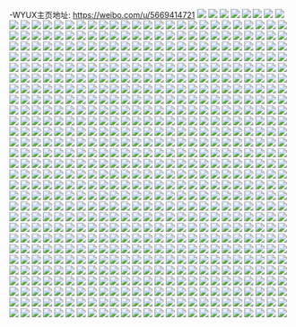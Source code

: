 -WYUX主页地址: https://weibo.com/u/5669414721 
![](https://wx4.sinaimg.cn/mw2000/006bGhKVly1h8md519mngj335s21d4qq.jpg) 
![](https://wx4.sinaimg.cn/mw2000/006bGhKVly1h8md58xdouj32ds1sc1ky.jpg) 
![](https://wx4.sinaimg.cn/mw2000/006bGhKVly1h7cu45bc20j31sc2dstnm.jpg) 
![](https://wx4.sinaimg.cn/mw2000/006bGhKVly1h7cu46kuq0j30yi22oav6.jpg) 
![](https://wx4.sinaimg.cn/mw2000/006bGhKVly1h7cu494fdpj31sc2dsdln.jpg) 
![](https://wx4.sinaimg.cn/mw2000/006bGhKVly1h6s1p5i0usj31sc2dstmj.jpg) 
![](https://wx4.sinaimg.cn/mw2000/006bGhKVly1h6s1pmelyij32ds1scx6q.jpg) 
![](https://wx4.sinaimg.cn/mw2000/006bGhKVly1h6s1pz1g29j32ds1sc4qq.jpg) 
![](https://wx4.sinaimg.cn/mw2000/006bGhKVly1h6s1qa85ebj32ds1scqv5.jpg) 
![](https://wx4.sinaimg.cn/mw2000/006bGhKVly1h6byy3tew5j32ds1sctka.jpg) 
![](https://wx4.sinaimg.cn/mw2000/006bGhKVly1h6byy8k6kvj31sc2dskjm.jpg) 
![](https://wx4.sinaimg.cn/mw2000/006bGhKVly1h6byy9sm9gj31k022ojw2.jpg) 
![](https://wx4.sinaimg.cn/mw2000/006bGhKVly1h6byyac3hoj31k022owup.jpg) 
![](https://wx4.sinaimg.cn/mw2000/006bGhKVly1h6byygu466j31sc2dski3.jpg) 
![](https://wx4.sinaimg.cn/mw2000/006bGhKVly1h6byyg897zj32c034019i.jpg) 
![](https://wx4.sinaimg.cn/mw2000/006bGhKVly1h6byy023hij32ds1scu0x.jpg) 
![](https://wx4.sinaimg.cn/mw2000/006bGhKVgy1h4k4cbpcmbj30u03bwkal.jpg) 
![](https://wx4.sinaimg.cn/mw2000/006bGhKVgy1h4k4ccnytdj30u02807kq.jpg) 
![](https://wx4.sinaimg.cn/mw2000/006bGhKVgy1h4k4cdefl0j30u03bwncw.jpg) 
![](https://wx4.sinaimg.cn/mw2000/006bGhKVgy1h4k4cft7m3j30u014010h.jpg) 
![](https://wx4.sinaimg.cn/mw2000/006bGhKVgy1h4k4ceh73kj30u01qg148.jpg) 
![](https://wx4.sinaimg.cn/mw2000/006bGhKVgy1h4k4dufw3sj30u01n8475.jpg) 
![](https://wx4.sinaimg.cn/mw2000/006bGhKVgy1h4k4chcyd9j30u014dgz9.jpg) 
![](https://wx4.sinaimg.cn/mw2000/006bGhKVgy1h4k4cdxiwdj30u02807f1.jpg) 
![](https://wx4.sinaimg.cn/mw2000/006bGhKVly1h2mrgofeemj30u014e44s.jpg) 
![](https://wx4.sinaimg.cn/mw2000/006bGhKVly1h2mrgotzupj30u01407a1.jpg) 
![](https://wx4.sinaimg.cn/mw2000/006bGhKVly1h2mrgp3n80j30u014c473.jpg) 
![](https://wx4.sinaimg.cn/mw2000/006bGhKVly1h2mrgpcl21j30u014ojx5.jpg) 
![](https://wx4.sinaimg.cn/mw2000/006bGhKVly1h2mrgpo612j30u0140dmi.jpg) 
![](https://wx4.sinaimg.cn/mw2000/006bGhKVly1h2mrgpwuljj30u014agrv.jpg) 
![](https://wx4.sinaimg.cn/mw2000/006bGhKVly1h2h5jx008hj32c03401d6.jpg) 
![](https://wx4.sinaimg.cn/mw2000/006bGhKVly1h2h5jyumccj32c0340h2a.jpg) 
![](https://wx4.sinaimg.cn/mw2000/006bGhKVly1h2h5jxk844j32c0340khs.jpg) 
![](https://wx4.sinaimg.cn/mw2000/006bGhKVly1h2h5jy62xcj32c0340kem.jpg) 
![](https://wx4.sinaimg.cn/mw2000/006bGhKVly1h2h5jzzd6xj32c0340nmd.jpg) 
![](https://wx4.sinaimg.cn/mw2000/006bGhKVly1h2h5jwg77sj32c03401dy.jpg) 
![](https://wx4.sinaimg.cn/mw2000/006bGhKVly1h1yena0dspj31sc2dsu0x.jpg) 
![](https://wx4.sinaimg.cn/mw2000/006bGhKVly1h1yenhk8vcj32c0340e82.jpg) 
![](https://wx4.sinaimg.cn/mw2000/006bGhKVly1h1yenb2tdij31sc2d81ky.jpg) 
![](https://wx4.sinaimg.cn/mw2000/006bGhKVly1h1yeqsolooj32c03404qq.jpg) 
![](https://wx4.sinaimg.cn/mw2000/006bGhKVly1h1sp0g0dvij30xc3e8kjl.jpg) 
![](https://wx4.sinaimg.cn/mw2000/006bGhKVly1h1sp2bwjivj30xc3pckjm.jpg) 
![](https://wx4.sinaimg.cn/mw2000/006bGhKVly1h1sozfrrzoj30uk4vpnpe.jpg) 
![](https://wx4.sinaimg.cn/mw2000/006bGhKVly1h1sp3bk7k2j315o334npe.jpg) 
![](https://wx4.sinaimg.cn/mw2000/006bGhKVly1h1spi7rezij30xc3pcqv6.jpg) 
![](https://wx4.sinaimg.cn/mw2000/006bGhKVly1h1spiuwa2ej315o334npe.jpg) 
![](https://wx4.sinaimg.cn/mw2000/006bGhKVly1h1sp8xqk9lj30xc55fhdu.jpg) 
![](https://wx4.sinaimg.cn/mw2000/006bGhKVly1h1sp1le042j315o334kjl.jpg) 
![](https://wx4.sinaimg.cn/mw2000/006bGhKVly1h1spl3j0z7j314i35snpd.jpg) 
![](https://wx4.sinaimg.cn/mw2000/006bGhKVly1h0z4j2sqezj31sc1scnpd.jpg) 
![](https://wx4.sinaimg.cn/mw2000/006bGhKVly1h0z4j4pqj0j31sc2dsqv6.jpg) 
![](https://wx4.sinaimg.cn/mw2000/006bGhKVly1h0z4j7iwqxj31sc2dsqv6.jpg) 
![](https://wx4.sinaimg.cn/mw2000/006bGhKVly1h0z4j96yj8j31sc2dsu0y.jpg) 
![](https://wx4.sinaimg.cn/mw2000/006bGhKVly1h0z4j1l6l9j32ds1scu0y.jpg) 
![](https://wx4.sinaimg.cn/mw2000/006bGhKVgy1gzjmcqh6zzj30qo0zkdif.jpg) 
![](https://wx4.sinaimg.cn/mw2000/006bGhKVgy1gzjmcr9gknj30zk0qoad1.jpg) 
![](https://wx4.sinaimg.cn/mw2000/006bGhKVgy1gzjmcq3rmjj30qo0zk76o.jpg) 
![](https://wx4.sinaimg.cn/mw2000/006bGhKVgy1gzjmct8fk7j30yq0ptn1t.jpg) 
![](https://wx4.sinaimg.cn/mw2000/006bGhKVgy1gzjmcsdznwj30qo0zkn1b.jpg) 
![](https://wx4.sinaimg.cn/mw2000/006bGhKVgy1gzjmcsse58j30yu0q4aee.jpg) 
![](https://wx4.sinaimg.cn/mw2000/006bGhKVgy1gzjmcqu1n3j30qo0zkn0x.jpg) 
![](https://wx4.sinaimg.cn/mw2000/006bGhKVgy1gzjmcs0elij30zk0qogot.jpg) 
![](https://wx4.sinaimg.cn/mw2000/006bGhKVgy1gzjmctltlsj30qo0zkwi7.jpg) 
![](https://wx4.sinaimg.cn/mw2000/006bGhKVgy1gz9siq2tcij30u0140gqo.jpg) 
![](https://wx4.sinaimg.cn/mw2000/006bGhKVgy1gz9sioxlqkj315e0u0grl.jpg) 
![](https://wx4.sinaimg.cn/mw2000/006bGhKVgy1gz9siqnkdhj30u014043j.jpg) 
![](https://wx4.sinaimg.cn/mw2000/006bGhKVgy1gz9sipfoixj31400u0jvt.jpg) 
![](https://wx4.sinaimg.cn/mw2000/006bGhKVgy1gz9sir26nmj30u00u00x2.jpg) 
![](https://wx4.sinaimg.cn/mw2000/006bGhKVgy1gz9sirx7krj30ym0pywi9.jpg) 
![](https://wx4.sinaimg.cn/mw2000/006bGhKVgy1gz9sirj891j30u012tjvn.jpg) 
![](https://wx4.sinaimg.cn/mw2000/006bGhKVgy1gz9sisan3pj30yo0q0n1o.jpg) 
![](https://wx4.sinaimg.cn/mw2000/006bGhKVgy1gz9sisr2dqj30u0104n2h.jpg) 
![](https://wx4.sinaimg.cn/mw2000/006bGhKVgy1gz9sitj50sj313x0u042q.jpg) 
![](https://wx4.sinaimg.cn/mw2000/006bGhKVly1gy7nqgh181j30yo0q0dk1.jpg) 
![](https://wx4.sinaimg.cn/mw2000/006bGhKVly1gy7nrrpsazj31400u0ahi.jpg) 
![](https://wx4.sinaimg.cn/mw2000/006bGhKVly1gy7nxtp92fj30u01u0jwb.jpg) 
![](https://wx4.sinaimg.cn/mw2000/006bGhKVly1gxpunv25bjj30n00yotjw.jpg) 
![](https://wx4.sinaimg.cn/mw2000/006bGhKVly1gxpunvhafaj30n00yon8n.jpg) 
![](https://wx4.sinaimg.cn/mw2000/006bGhKVly1gxpunup2zmj30n00yoaj3.jpg) 
![](https://wx4.sinaimg.cn/mw2000/006bGhKVly1gxpunvspg7j30n00yotjn.jpg) 
![](https://wx4.sinaimg.cn/mw2000/006bGhKVly1gxpunw608ij30n00yoqdl.jpg) 
![](https://wx4.sinaimg.cn/mw2000/006bGhKVly1gxpunwk1ohj30n00yowop.jpg) 
![](https://wx4.sinaimg.cn/mw2000/006bGhKVly1gxpunwxp1xj30n00yo47a.jpg) 
![](https://wx4.sinaimg.cn/mw2000/006bGhKVly1gxpunxcf3wj30n00yoqew.jpg) 
![](https://wx4.sinaimg.cn/mw2000/006bGhKVly1gxpunxleg8j30n00yo10i.jpg) 
![](https://wx4.sinaimg.cn/mw2000/006bGhKVly1gx263t7qaoj30u0190dld.jpg) 
![](https://wx4.sinaimg.cn/mw2000/006bGhKVly1gx1keg2unkj30q00yon8z.jpg) 
![](https://wx4.sinaimg.cn/mw2000/006bGhKVly1gx1kegcqgej30yo0q012o.jpg) 
![](https://wx4.sinaimg.cn/mw2000/006bGhKVly1gx1kegmb78j30q00yon7p.jpg) 
![](https://wx4.sinaimg.cn/mw2000/006bGhKVly1gx1kefucj2j30yo0q0won.jpg) 
![](https://wx4.sinaimg.cn/mw2000/006bGhKVly1gx1kegx0gdj30q00yoamu.jpg) 
![](https://wx4.sinaimg.cn/mw2000/006bGhKVly1gx1keh6633j30yo0q0gwb.jpg) 
![](https://wx4.sinaimg.cn/mw2000/006bGhKVly1gwxiby0daqj30n40ybqav.jpg) 
![](https://wx4.sinaimg.cn/mw2000/006bGhKVly1gwxic0boywj322o340e83.jpg) 
![](https://wx4.sinaimg.cn/mw2000/006bGhKVly1gwxic1b41mj322o340kjm.jpg) 
![](https://wx4.sinaimg.cn/mw2000/006bGhKVly1gwxic253esj322o340e82.jpg) 
![](https://wx4.sinaimg.cn/mw2000/006bGhKVly1gwxic3bkzrj322o32ne82.jpg) 
![](https://wx4.sinaimg.cn/mw2000/006bGhKVly1gwxic4j51hj322o2x34qr.jpg) 
![](https://wx4.sinaimg.cn/mw2000/006bGhKVly1gwxic5reraj322o340e82.jpg) 
![](https://wx4.sinaimg.cn/mw2000/006bGhKVly1gwxic6ssrej321i340u0y.jpg) 
![](https://wx4.sinaimg.cn/mw2000/006bGhKVly1gwxic83kftj334022onpe.jpg) 
![](https://wx4.sinaimg.cn/mw2000/006bGhKVly1gwtyrgj6l4j30yo0q0gvw.jpg) 
![](https://wx4.sinaimg.cn/mw2000/006bGhKVly1gwtyrijibyj30yo0q0n7t.jpg) 
![](https://wx4.sinaimg.cn/mw2000/006bGhKVly1gwtyrgvmsyj30yo0q0qes.jpg) 
![](https://wx4.sinaimg.cn/mw2000/006bGhKVly1gwtyri03y8j30q00yok2f.jpg) 
![](https://wx4.sinaimg.cn/mw2000/006bGhKVly1gwtyrjdzqaj31o01901kx.jpg) 
![](https://wx4.sinaimg.cn/mw2000/006bGhKVly1gwtyrhh2kfj30q00yotjg.jpg) 
![](https://wx4.sinaimg.cn/mw2000/006bGhKVly1gwrqai1k4ij32c0340x6q.jpg) 
![](https://wx4.sinaimg.cn/mw2000/006bGhKVly1gwrqakcjc3j32c0340u0y.jpg) 
![](https://wx4.sinaimg.cn/mw2000/006bGhKVly1gwrqamnvmbj32c0340hdu.jpg) 
![](https://wx4.sinaimg.cn/mw2000/006bGhKVly1gwrqao93tqj32c0340hdu.jpg) 
![](https://wx4.sinaimg.cn/mw2000/006bGhKVly1gvzjn53jdaj30u01qi158.jpg) 
![](https://wx4.sinaimg.cn/mw2000/006bGhKVly1gvzjn3rmrdj30rz33yh7h.jpg) 
![](https://wx4.sinaimg.cn/mw2000/006bGhKVly1gvzmyqsu7cj30u0281h26.jpg) 
![](https://wx4.sinaimg.cn/mw2000/006bGhKVly1gvzmyre5crj30u013xahj.jpg) 
![](https://wx4.sinaimg.cn/mw2000/006bGhKVly1gvzmyrvggdj31900u0wkj.jpg) 
![](https://wx4.sinaimg.cn/mw2000/006bGhKVly1gvzmysc82gj30u0140465.jpg) 
![](https://wx4.sinaimg.cn/mw2000/006bGhKVly1gvzmyssfhbj30u0106jwp.jpg) 
![](https://wx4.sinaimg.cn/mw2000/006bGhKVly1gvzmytaisgj318z0u044l.jpg) 
![](https://wx4.sinaimg.cn/mw2000/006bGhKVly1gvzmyukdpxj30u014044l.jpg) 
![](https://wx4.sinaimg.cn/mw2000/006bGhKVly1gvw9eeo29tj32dc2dchdt.jpg) 
![](https://wx4.sinaimg.cn/mw2000/006bGhKVly1gvw9ef835wj30xc1dt43l.jpg) 
![](https://wx4.sinaimg.cn/mw2000/006bGhKVly1gvq734fswzj61sc2ds1ky02.jpg) 
![](https://wx4.sinaimg.cn/mw2000/006bGhKVly1gvq735uyc1j62ds1scu0x02.jpg) 
![](https://wx4.sinaimg.cn/mw2000/006bGhKVly1gvq737acv5j61sc2ds7wi02.jpg) 
![](https://wx4.sinaimg.cn/mw2000/006bGhKVly1gvq73eokjaj62c0340e8202.jpg) 
![](https://wx4.sinaimg.cn/mw2000/006bGhKVly1gvq73cs7dyj62c0340x6p02.jpg) 
![](https://wx4.sinaimg.cn/mw2000/006bGhKVly1gvq73az8vaj62c0340b2a02.jpg) 
![](https://wx4.sinaimg.cn/mw2000/006bGhKVly1gvq73fhmroj618g0xcwp102.jpg) 
![](https://wx4.sinaimg.cn/mw2000/006bGhKVly1gvq739g7jtj62c0340qv502.jpg) 
![](https://wx4.sinaimg.cn/mw2000/006bGhKVly1gvq73g1ngnj618g0xcqir02.jpg) 
![](https://wx4.sinaimg.cn/mw2000/006bGhKVly1gvq73gpencj618g0xctoh02.jpg) 
![](https://wx4.sinaimg.cn/mw2000/006bGhKVly1gvllpkpnguj618g0xcn6402.jpg) 
![](https://wx4.sinaimg.cn/mw2000/006bGhKVly1gvllplp9waj618g0xcgyn02.jpg) 
![](https://wx4.sinaimg.cn/mw2000/006bGhKVly1gvllpl5feyj616o1kw16z02.jpg) 
![](https://wx4.sinaimg.cn/mw2000/006bGhKVly1gvllpm4w2ej618g0xcgx302.jpg) 
![](https://wx4.sinaimg.cn/mw2000/006bGhKVly1gvllpqppt3j62ds1scx6p02.jpg) 
![](https://wx4.sinaimg.cn/mw2000/006bGhKVly1gvllpmn2bsj618g0xcwsj02.jpg) 
![](https://wx4.sinaimg.cn/mw2000/006bGhKVly1gvllpo08otj62ds1scu0x02.jpg) 
![](https://wx4.sinaimg.cn/mw2000/006bGhKVly1gvllpp8fuvj62ds1scu0x02.jpg) 
![](https://wx4.sinaimg.cn/mw2000/006bGhKVly1gvllprxuu9j62ds1scu0x02.jpg) 
![](https://wx4.sinaimg.cn/mw2000/006bGhKVly1gv4hphxbq6j60uk3tib2902.jpg) 
![](https://wx4.sinaimg.cn/mw2000/006bGhKVly1gv4hpiy814j611c340nku02.jpg) 
![](https://wx4.sinaimg.cn/mw2000/006bGhKVly1gv4hr9r5juj60uk3tix2t02.jpg) 
![](https://wx4.sinaimg.cn/mw2000/006bGhKVly1gv4htkoj04j60uk3tie8102.jpg) 
![](https://wx4.sinaimg.cn/mw2000/006bGhKVly1gv4hwewxvhj60uk3ti4qp02.jpg) 
![](https://wx4.sinaimg.cn/mw2000/006bGhKVly1gv4hubpf42j611c3401kx02.jpg) 
![](https://wx4.sinaimg.cn/mw2000/006bGhKVly1gv4hvjluabj613j341hdt02.jpg) 
![](https://wx4.sinaimg.cn/mw2000/006bGhKVly1gv4igiixpqj611c340hdt02.jpg) 
![](https://wx4.sinaimg.cn/mw2000/006bGhKVly1gv4imk1kq9j611c3404qp02.jpg) 
![](https://wx4.sinaimg.cn/mw2000/006bGhKVly1gubs5etntxj622o3407wi02.jpg) 
![](https://wx4.sinaimg.cn/mw2000/006bGhKVly1gubs5d04pdj62c0340qv602.jpg) 
![](https://wx4.sinaimg.cn/mw2000/006bGhKVly1gubrx24uvij62c0340b2a02.jpg) 
![](https://wx4.sinaimg.cn/mw2000/006bGhKVly1gubrqwbac1j622o3404qq02.jpg) 
![](https://wx4.sinaimg.cn/mw2000/006bGhKVly1gubrxk2whdj623e2vox6p02.jpg) 
![](https://wx4.sinaimg.cn/mw2000/006bGhKVly1gubrqxv5wzj622o3407wi02.jpg) 
![](https://wx4.sinaimg.cn/mw2000/006bGhKVly1gubrqywqg2j61yb3407wi02.jpg) 
![](https://wx4.sinaimg.cn/mw2000/006bGhKVly1gubryok1uxj62c0340x6p02.jpg) 
![](https://wx4.sinaimg.cn/mw2000/006bGhKVly1gubrzy52yvj62c0340hdt02.jpg) 
![](https://wx4.sinaimg.cn/mw2000/006bGhKVgy1gtyfrzjg08j60jp0jymy502.jpg) 
![](https://wx4.sinaimg.cn/mw2000/006bGhKVgy1gtixvc7z0pj60u01a7gq402.jpg) 
![](https://wx4.sinaimg.cn/mw2000/006bGhKVgy1gtixvdz8jqj60u0140te802.jpg) 
![](https://wx4.sinaimg.cn/mw2000/006bGhKVgy1gtixvdbytej60u0140grb02.jpg) 
![](https://wx4.sinaimg.cn/mw2000/006bGhKVgy1gtixwf92vcj61400u07aj02.jpg) 
![](https://wx4.sinaimg.cn/mw2000/006bGhKVgy1gtixwghzfuj61400u0dl502.jpg) 
![](https://wx4.sinaimg.cn/mw2000/006bGhKVgy1gtixwfvo8mj61400u0jxj02.jpg) 
![](https://wx4.sinaimg.cn/mw2000/006bGhKVgy1gt6vxldvgdj30cf0dr3zj.jpg) 
![](https://wx4.sinaimg.cn/mw2000/006bGhKVgy1gstjvolnxij30u068cb29.jpg) 
![](https://wx4.sinaimg.cn/mw2000/006bGhKVgy1gstjvr2ljtj30u0281wp7.jpg) 
![](https://wx4.sinaimg.cn/mw2000/006bGhKVgy1gstjvqbs1yj30u01y2dr7.jpg) 
![](https://wx4.sinaimg.cn/mw2000/006bGhKVgy1gstjvtptzkj30rz340h04.jpg) 
![](https://wx4.sinaimg.cn/mw2000/006bGhKVgy1gstjvrpksoj30rz340h06.jpg) 
![](https://wx4.sinaimg.cn/mw2000/006bGhKVgy1gstjvsgobfj30ry33zaq8.jpg) 
![](https://wx4.sinaimg.cn/mw2000/006bGhKVgy1gstjvvw4mcj30rz33z4ah.jpg) 
![](https://wx4.sinaimg.cn/mw2000/006bGhKVgy1gstjvuot1kj30u02837ft.jpg) 
![](https://wx4.sinaimg.cn/mw2000/006bGhKVgy1gstjvwyzxhj30u04g5azt.jpg) 
![](https://wx4.sinaimg.cn/mw2000/006bGhKVly1gsoe9m8setj313z0u0jvz.jpg) 
![](https://wx4.sinaimg.cn/mw2000/006bGhKVly1gsoe9oev7pj31400u0n3s.jpg) 
![](https://wx4.sinaimg.cn/mw2000/006bGhKVly1gsoe9sc8fbj30u0140dl9.jpg) 
![](https://wx4.sinaimg.cn/mw2000/006bGhKVly1gsoe9pbbuaj31400u0q6u.jpg) 
![](https://wx4.sinaimg.cn/mw2000/006bGhKVly1gsoe9l2uptj31hc0u0arj.jpg) 
![](https://wx4.sinaimg.cn/mw2000/006bGhKVly1gsoe9x00evj61400u00we02.jpg) 
![](https://wx4.sinaimg.cn/mw2000/006bGhKVly1gsoe9uzpaqj30u0190dno.jpg) 
![](https://wx4.sinaimg.cn/mw2000/006bGhKVly1gsoe9u8snxj31400u0wod.jpg) 
![](https://wx4.sinaimg.cn/mw2000/006bGhKVly1gsoe9qgocuj30u018vq9i.jpg) 
![](https://wx4.sinaimg.cn/mw2000/006bGhKVly1gshht82opoj30cz0cbdfv.jpg) 
![](https://wx4.sinaimg.cn/mw2000/006bGhKVly1gsf2md5s75j32dc35sx6p.jpg) 
![](https://wx4.sinaimg.cn/mw2000/006bGhKVly1gsf2ngw2xwj335s2dchdt.jpg) 
![](https://wx4.sinaimg.cn/mw2000/006bGhKVly1gsf2mi8u7pj30dp0d1weg.jpg) 
![](https://wx4.sinaimg.cn/mw2000/006bGhKVly1gsf2mfgi99j62dc35shdy02.jpg) 
![](https://wx4.sinaimg.cn/mw2000/006bGhKVly1gsej7yb23rj30xc21ctnw.jpg) 
![](https://wx4.sinaimg.cn/mw2000/006bGhKVly1gsej7ym6uej30ds0dct9r.jpg) 
![](https://wx4.sinaimg.cn/mw2000/006bGhKVly1gs7lp0yzbpj32c03407wk.jpg) 
![](https://wx4.sinaimg.cn/mw2000/006bGhKVly1gs7loxfr4lj32c0340kjp.jpg) 
![](https://wx4.sinaimg.cn/mw2000/006bGhKVly1gs7loz6l6lj32by340e85.jpg) 
![](https://wx4.sinaimg.cn/mw2000/006bGhKVly1gs7lpwh1x5j32by340hdx.jpg) 
![](https://wx4.sinaimg.cn/mw2000/006bGhKVly1gs7lotpfktj32by340qva.jpg) 
![](https://wx4.sinaimg.cn/mw2000/006bGhKVly1gs7lorimgvj32by340hdx.jpg) 
![](https://wx4.sinaimg.cn/mw2000/006bGhKVly1gs7lp7plyaj32c0340npi.jpg) 
![](https://wx4.sinaimg.cn/mw2000/006bGhKVly1gs7lomgjb9j328e2q8kjn.jpg) 
![](https://wx4.sinaimg.cn/mw2000/006bGhKVly1gs7lp4e6koj32c0340e89.jpg) 
![](https://wx4.sinaimg.cn/mw2000/006bGhKVly1gs7lpaqxgoj315z33znpf.jpg) 
![](https://wx4.sinaimg.cn/mw2000/006bGhKVly1gs7lpd0vwuj322o3407wm.jpg) 
![](https://wx4.sinaimg.cn/mw2000/006bGhKVly1gs7lovu5wlj32by3401l0.jpg) 
![](https://wx4.sinaimg.cn/mw2000/006bGhKVly1grt9m0lnwxj322o340kjn.jpg) 
![](https://wx4.sinaimg.cn/mw2000/006bGhKVly1grt9lzk94lj31jz340u0z.jpg) 
![](https://wx4.sinaimg.cn/mw2000/006bGhKVly1grt9m2gjuoj322o340b2b.jpg) 
![](https://wx4.sinaimg.cn/mw2000/006bGhKVly1grt9m8nz1cj334022ob2b.jpg) 
![](https://wx4.sinaimg.cn/mw2000/006bGhKVly1grt9m3xewlj322o340u0z.jpg) 
![](https://wx4.sinaimg.cn/mw2000/006bGhKVly1grt9m61b66j334022okjn.jpg) 
![](https://wx4.sinaimg.cn/mw2000/006bGhKVly1grt9m50mbgj322o340npf.jpg) 
![](https://wx4.sinaimg.cn/mw2000/006bGhKVly1grt9m9xj1zj322o3404qr.jpg) 
![](https://wx4.sinaimg.cn/mw2000/006bGhKVly1grt9m72cwqj322o340e83.jpg) 
![](https://wx4.sinaimg.cn/mw2000/006bGhKVly1grshf50nyjj30xc1pj7il.jpg) 
![](https://wx4.sinaimg.cn/mw2000/006bGhKVly1grsha2whf2j30xc45ku0a.jpg) 
![](https://wx4.sinaimg.cn/mw2000/006bGhKVly1grqaghlehsj32c0340hdt.jpg) 
![](https://wx4.sinaimg.cn/mw2000/006bGhKVly1grqac70mqpj32c03401k9.jpg) 
![](https://wx4.sinaimg.cn/mw2000/006bGhKVly1grqad70ab5j33402c0npd.jpg) 
![](https://wx4.sinaimg.cn/mw2000/006bGhKVly1grqagig362j30dw0dtjrt.jpg) 
![](https://wx4.sinaimg.cn/mw2000/006bGhKVly1grq3tpqf9fj30uu0m30vz.jpg) 
![](https://wx4.sinaimg.cn/mw2000/006bGhKVly1grq3tq7imsj30sa0zywn0.jpg) 
![](https://wx4.sinaimg.cn/mw2000/006bGhKVly1grq4guzzddj30sm1t3tlq.jpg) 
![](https://wx4.sinaimg.cn/mw2000/006bGhKVly1grq4gveqx4j30xc1rntma.jpg) 
![](https://wx4.sinaimg.cn/mw2000/006bGhKVly1grlp2wvoqpj311c340hdu.jpg) 
![](https://wx4.sinaimg.cn/mw2000/006bGhKVly1grlp2ubb3gj32c0340kjp.jpg) 
![](https://wx4.sinaimg.cn/mw2000/006bGhKVly1grlp2zsmwaj322o340e83.jpg) 
![](https://wx4.sinaimg.cn/mw2000/006bGhKVly1grlp2xc07lj318g0xce25.jpg) 
![](https://wx4.sinaimg.cn/mw2000/006bGhKVly1grlp2vy8xkj32c02c0hdw.jpg) 
![](https://wx4.sinaimg.cn/mw2000/006bGhKVly1grlp2xptwfj318g0xce49.jpg) 
![](https://wx4.sinaimg.cn/mw2000/006bGhKVly1gr8sgsx6b3j32o01s0b29.jpg) 
![](https://wx4.sinaimg.cn/mw2000/006bGhKVly1gr8sgvlh5fj32o01s01kx.jpg) 
![](https://wx4.sinaimg.cn/mw2000/006bGhKVly1gr8si12ofuj31s02o04qp.jpg) 
![](https://wx4.sinaimg.cn/mw2000/006bGhKVly1gr8sgu9lx9j31s02o0e81.jpg) 
![](https://wx4.sinaimg.cn/mw2000/006bGhKVly1gr8sgwdq8dj30u01q8kjl.jpg) 
![](https://wx4.sinaimg.cn/mw2000/006bGhKVly1gr8sgwzk73j60u00hqwku02.jpg) 
![](https://wx4.sinaimg.cn/mw2000/006bGhKVly1gr8jf6vhfnj32552n5hdt.jpg) 
![](https://wx4.sinaimg.cn/mw2000/006bGhKVly1gr8jf7lb1rj32372pe4qp.jpg) 
![](https://wx4.sinaimg.cn/mw2000/006bGhKVly1gr8jf8zfeej315z33z1kz.jpg) 
![](https://wx4.sinaimg.cn/mw2000/006bGhKVly1gr8cj8dsx3j32122u2e83.jpg) 
![](https://wx4.sinaimg.cn/mw2000/006bGhKVly1gr8cjbm3klj32c03401l2.jpg) 
![](https://wx4.sinaimg.cn/mw2000/006bGhKVly1gr8cj9rq6tj32c0340e84.jpg) 
![](https://wx4.sinaimg.cn/mw2000/006bGhKVly1gr8cjde5jtj32c03404qv.jpg) 
![](https://wx4.sinaimg.cn/mw2000/006bGhKVly1gr8cj2f0ifj30tt340u0y.jpg) 
![](https://wx4.sinaimg.cn/mw2000/006bGhKVly1gr8cj0ytzrj60wp33ze8202.jpg) 
![](https://wx4.sinaimg.cn/mw2000/006bGhKVly1gr6cgtlu49j30k00ji75c.jpg) 
![](https://wx4.sinaimg.cn/mw2000/006bGhKVly1gr47itr4jlj30u0190jww.jpg) 
![](https://wx4.sinaimg.cn/mw2000/006bGhKVly1gr47iv19xoj30u014xtds.jpg) 
![](https://wx4.sinaimg.cn/mw2000/006bGhKVly1gr47iuh3unj30u0281tnr.jpg) 
![](https://wx4.sinaimg.cn/mw2000/006bGhKVly1gr47ivmdetj30u01vitnm.jpg) 
![](https://wx4.sinaimg.cn/mw2000/006bGhKVly1gr47iwxexlj30u018zn22.jpg) 
![](https://wx4.sinaimg.cn/mw2000/006bGhKVly1gr47iw9247j30u014c46m.jpg) 
![](https://wx4.sinaimg.cn/mw2000/006bGhKVly1gr47ixg8o6j30u013xagf.jpg) 
![](https://wx4.sinaimg.cn/mw2000/006bGhKVly1gr47iyi428j30u014044o.jpg) 
![](https://wx4.sinaimg.cn/mw2000/006bGhKVly1gr47ixxovwj313x0u079o.jpg) 
![](https://wx4.sinaimg.cn/mw2000/006bGhKVly1gquet7ot3zj315z33zhdv.jpg) 
![](https://wx4.sinaimg.cn/mw2000/006bGhKVly1gquet8x0u8j30rs51eqv6.jpg) 
![](https://wx4.sinaimg.cn/mw2000/006bGhKVly1gquetfd13nj32c0340qv6.jpg) 
![](https://wx4.sinaimg.cn/mw2000/006bGhKVly1gquetgmf7zj30u0140gym.jpg) 
![](https://wx4.sinaimg.cn/mw2000/006bGhKVly1gquet5zsecj32c0340u0z.jpg) 
![](https://wx4.sinaimg.cn/mw2000/006bGhKVly1gquetg6lzhj30u0140dqm.jpg) 
![](https://wx4.sinaimg.cn/mw2000/006bGhKVly1gquet3eo5ij315z33zu0y.jpg) 
![](https://wx4.sinaimg.cn/mw2000/006bGhKVly1gquetfvl5qj30u01407dx.jpg) 
![](https://wx4.sinaimg.cn/mw2000/006bGhKVly1gquetdrmbxj32c0340qv8.jpg) 
![](https://wx4.sinaimg.cn/mw2000/006bGhKVly1gqe9jci2k2j31ow2g2u0y.jpg) 
![](https://wx4.sinaimg.cn/mw2000/006bGhKVly1gqe9joed5wj322o32le84.jpg) 
![](https://wx4.sinaimg.cn/mw2000/006bGhKVly1gqe9jfe101j322o340qv6.jpg) 
![](https://wx4.sinaimg.cn/mw2000/006bGhKVly1gqe9jgmbefj31gu2hzx6p.jpg) 
![](https://wx4.sinaimg.cn/mw2000/006bGhKVly1gqe9ji2owuj31tv2myhdt.jpg) 
![](https://wx4.sinaimg.cn/mw2000/006bGhKVly1gqe9jkqgboj31wr2oykjn.jpg) 
![](https://wx4.sinaimg.cn/mw2000/006bGhKVly1gqe9jq053ij315z340e82.jpg) 
![](https://wx4.sinaimg.cn/mw2000/006bGhKVly1gqe9jsb8s4j30sv340x6q.jpg) 
![](https://wx4.sinaimg.cn/mw2000/006bGhKVly1gqe9jvezr5j30rs3ikb2a.jpg) 
![](https://wx4.sinaimg.cn/mw2000/006bGhKVly1gpu1sjo0vpj30u01b60x9.jpg) 
![](https://wx4.sinaimg.cn/mw2000/006bGhKVly1gp8mlb8qmej30u0190786.jpg) 
![](https://wx4.sinaimg.cn/mw2000/006bGhKVly1gp8mlhsxwjj30u01b1jy2.jpg) 
![](https://wx4.sinaimg.cn/mw2000/006bGhKVly1gp8mlckzgcj30u019042g.jpg) 
![](https://wx4.sinaimg.cn/mw2000/006bGhKVly1gp8mldh58zj30u0186gow.jpg) 
![](https://wx4.sinaimg.cn/mw2000/006bGhKVly1gp8mlaodmgj30u02qpwqz.jpg) 
![](https://wx4.sinaimg.cn/mw2000/006bGhKVly1gp8mlj96b4j30u01ajafa.jpg) 
![](https://wx4.sinaimg.cn/mw2000/006bGhKVly1gp8mle8gajj30u0190n0v.jpg) 
![](https://wx4.sinaimg.cn/mw2000/006bGhKVly1gp8mlgums4j30u03yk7nl.jpg) 
![](https://wx4.sinaimg.cn/mw2000/006bGhKVly1gp8mlioxadj30u0190dne.jpg) 
![](https://wx4.sinaimg.cn/mw2000/006bGhKVly1gosv9zq2szj32ds1sg4qr.jpg) 
![](https://wx4.sinaimg.cn/mw2000/006bGhKVly1gosva0pfkfj31w022zqv6.jpg) 
![](https://wx4.sinaimg.cn/mw2000/006bGhKVly1gosva1km4pj328e1qqx6q.jpg) 
![](https://wx4.sinaimg.cn/mw2000/006bGhKVly1gosva2k8n1j31w02ioqv6.jpg) 
![](https://wx4.sinaimg.cn/mw2000/006bGhKVly1gosvcn35bkj32dc35su10.jpg) 
![](https://wx4.sinaimg.cn/mw2000/006bGhKVly1gosvclwpddj31w02ionpe.jpg) 
![](https://wx4.sinaimg.cn/mw2000/006bGhKVly1gorawqaqxvj310y1jghdt.jpg) 
![](https://wx4.sinaimg.cn/mw2000/006bGhKVly1gorawscsu6j316i16ikjl.jpg) 
![](https://wx4.sinaimg.cn/mw2000/006bGhKVly1gorawrh3bfj315m1jhnpd.jpg) 
![](https://wx4.sinaimg.cn/mw2000/006bGhKVly1gorawtgrldj315o1jku0x.jpg) 
![](https://wx4.sinaimg.cn/mw2000/006bGhKVly1gorawp9dnej315o1qi1ky.jpg) 
![](https://wx4.sinaimg.cn/mw2000/006bGhKVly1gorawuy8h5j315o1jkx6p.jpg) 
![](https://wx4.sinaimg.cn/mw2000/006bGhKVly1go99556j7kj315o3vm4qr.jpg) 
![](https://wx4.sinaimg.cn/mw2000/006bGhKVly1go9957z8bqj315o71lqv9.jpg) 
![](https://wx4.sinaimg.cn/mw2000/006bGhKVly1go9958plmsj315o1qi4qp.jpg) 
![](https://wx4.sinaimg.cn/mw2000/006bGhKVly1go9959hq50j315o3a4qv6.jpg) 
![](https://wx4.sinaimg.cn/mw2000/006bGhKVly1go995au7ghj315o1qi7wh.jpg) 
![](https://wx4.sinaimg.cn/mw2000/006bGhKVly1go995aaw2zj315o2sfb2a.jpg) 
![](https://wx4.sinaimg.cn/mw2000/006bGhKVgy1gnn7425xzwj30u0140q6k.jpg) 
![](https://wx4.sinaimg.cn/mw2000/006bGhKVgy1gnn740wopij30u0140acq.jpg) 
![](https://wx4.sinaimg.cn/mw2000/006bGhKVgy1gnn7435qslj31400u078j.jpg) 
![](https://wx4.sinaimg.cn/mw2000/006bGhKVgy1gncfauamj1j30u00z0jww.jpg) 
![](https://wx4.sinaimg.cn/mw2000/006bGhKVgy1gncfav5gqzj30u0140jx7.jpg) 
![](https://wx4.sinaimg.cn/mw2000/006bGhKVgy1gncfaxkdo0j30u0140n3v.jpg) 
![](https://wx4.sinaimg.cn/mw2000/006bGhKVgy1gncfasjjlfj30u00u0780.jpg) 
![](https://wx4.sinaimg.cn/mw2000/006bGhKVgy1gncfaw7k9tj30u0140ag1.jpg) 
![](https://wx4.sinaimg.cn/mw2000/006bGhKVgy1gncfatjbrxj30u00w1tf7.jpg) 
![](https://wx4.sinaimg.cn/mw2000/006bGhKVgy1gn9flsaatxj30u02wx4bl.jpg) 
![](https://wx4.sinaimg.cn/mw2000/006bGhKVgy1gn9flv66opj30u043je1p.jpg) 
![](https://wx4.sinaimg.cn/mw2000/006bGhKVgy1gnam46a8fuj31hc0u0dqk.jpg) 
![](https://wx4.sinaimg.cn/mw2000/006bGhKVgy1gn9fnxzu84j30u0140gth.jpg) 
![](https://wx4.sinaimg.cn/mw2000/006bGhKVgy1gn9flqs7w1j30u01vin3k.jpg) 
![](https://wx4.sinaimg.cn/mw2000/006bGhKVgy1gnambj6us6j30u0140127.jpg) 
![](https://wx4.sinaimg.cn/mw2000/006bGhKVgy1gnam4o5y1gj30u01900wt.jpg) 
![](https://wx4.sinaimg.cn/mw2000/006bGhKVgy1gnam38o849j30u03ei4nw.jpg) 
![](https://wx4.sinaimg.cn/mw2000/006bGhKVgy1gnam4pfq1cj30u00y5n37.jpg) 
![](https://wx4.sinaimg.cn/mw2000/006bGhKVly1gmnl21mtswj30u00ljmy7.jpg) 
![](https://wx4.sinaimg.cn/mw2000/006bGhKVly1gmecwp095pj315o5ackfb.jpg) 
![](https://wx4.sinaimg.cn/mw2000/006bGhKVly1gmecwpiqaaj315o1uunor.jpg) 
![](https://wx4.sinaimg.cn/mw2000/006bGhKVly1gmecwqqjiij315o2w64qq.jpg) 
![](https://wx4.sinaimg.cn/mw2000/006bGhKVly1gmecwrs8hij315o2gj7wi.jpg) 
![](https://wx4.sinaimg.cn/mw2000/006bGhKVly1gmecwtg7lfj315o5ko4qt.jpg) 
![](https://wx4.sinaimg.cn/mw2000/006bGhKVly1gmecyvns27j31f0283kjm.jpg) 
![](https://wx4.sinaimg.cn/mw2000/006bGhKVly1gmecywcmjvj31l0240x6p.jpg) 
![](https://wx4.sinaimg.cn/mw2000/006bGhKVly1gmecyxe0g6j31w02io1kz.jpg) 
![](https://wx4.sinaimg.cn/mw2000/006bGhKVly1gmecyyn2ejj31jk1jk7wi.jpg) 
![](https://wx4.sinaimg.cn/mw2000/006bGhKVly1gm82f8ef3qj30xc21ctvk.jpg) 
![](https://wx4.sinaimg.cn/mw2000/006bGhKVly1gm4y88d8kkj315o2lre82.jpg) 
![](https://wx4.sinaimg.cn/mw2000/006bGhKVly1gm4y82zsg0j32c02c0npg.jpg) 
![](https://wx4.sinaimg.cn/mw2000/006bGhKVly1gm4y87mv48j315o1qihdt.jpg) 
![](https://wx4.sinaimg.cn/mw2000/006bGhKVly1gm4y8608v9j315o8l6b2j.jpg) 
![](https://wx4.sinaimg.cn/mw2000/006bGhKVly1gm4y8ar5hmj31w02ioqv6.jpg) 
![](https://wx4.sinaimg.cn/mw2000/006bGhKVly1gm4y8c0k99j31w02io1kz.jpg) 
![](https://wx4.sinaimg.cn/mw2000/006bGhKVly1gm4y89hl6xj31w01w0x6p.jpg) 
![](https://wx4.sinaimg.cn/mw2000/006bGhKVly1gm4y8d3cxlj32io1w0e83.jpg) 
![](https://wx4.sinaimg.cn/mw2000/006bGhKVly1gm4y88vg3ej30xc11qtjr.jpg) 
![](https://wx4.sinaimg.cn/mw2000/006bGhKVly1gm3zvvfam5j30xb1gojy3.jpg) 
![](https://wx4.sinaimg.cn/mw2000/006bGhKVly1gm3zvy1fl1j30xc21c7wh.jpg) 
![](https://wx4.sinaimg.cn/mw2000/006bGhKVly1gm3zvzirxqj30xc21cke7.jpg) 
![](https://wx4.sinaimg.cn/mw2000/006bGhKVly1gm3zw10fj6j30xc21cqs6.jpg) 
![](https://wx4.sinaimg.cn/mw2000/006bGhKVly1gm3zw2f8egj30xc21cqj9.jpg) 
![](https://wx4.sinaimg.cn/mw2000/006bGhKVly1gm3zw35m0gj30xc21ctpl.jpg) 
![](https://wx4.sinaimg.cn/mw2000/006bGhKVly1gm3h3k3xetj30xc21cau4.jpg) 
![](https://wx4.sinaimg.cn/mw2000/006bGhKVly1gm3h3kcxvzj30xc21c4kn.jpg) 
![](https://wx4.sinaimg.cn/mw2000/006bGhKVly1gm3h3kpntlj30xc21cqmg.jpg) 
![](https://wx4.sinaimg.cn/mw2000/006bGhKVly1gm3h3l4p0uj30xc21cttj.jpg) 
![](https://wx4.sinaimg.cn/mw2000/006bGhKVly1gm3h3lm7clj30xc21ckh6.jpg) 
![](https://wx4.sinaimg.cn/mw2000/006bGhKVly1gm3h3lzk7xj30xc21c1fu.jpg) 
![](https://wx4.sinaimg.cn/mw2000/006bGhKVly1gm3h3mhkqgj30xc21cb29.jpg) 
![](https://wx4.sinaimg.cn/mw2000/006bGhKVly1gm3h3mvphnj30xf1d044f.jpg) 
![](https://wx4.sinaimg.cn/mw2000/006bGhKVly1gm3h3n57vyj30xc21c4jl.jpg) 
![](https://wx4.sinaimg.cn/mw2000/006bGhKVly1gm2sx9bs6tj32002yoe82.jpg) 
![](https://wx4.sinaimg.cn/mw2000/006bGhKVly1gm2sxb85omj32dc35sb2a.jpg) 
![](https://wx4.sinaimg.cn/mw2000/006bGhKVly1gm2sxdhqc6j32dc35se82.jpg) 
![](https://wx4.sinaimg.cn/mw2000/006bGhKVly1gm1ljpwessj31p72iohdu.jpg) 
![](https://wx4.sinaimg.cn/mw2000/006bGhKVly1gm1ljs9cmxj31og2ionpe.jpg) 
![](https://wx4.sinaimg.cn/mw2000/006bGhKVly1gm1ljtegjbj31w02io7wj.jpg) 
![](https://wx4.sinaimg.cn/mw2000/006bGhKVly1gm1ljzolmhj32io1w04qr.jpg) 
![](https://wx4.sinaimg.cn/mw2000/006bGhKVly1gm1lju71xnj30xc21cqv5.jpg) 
![](https://wx4.sinaimg.cn/mw2000/006bGhKVly1gm1ljw9t6pj31w02iou0y.jpg) 
![](https://wx4.sinaimg.cn/mw2000/006bGhKVly1gm1ljof8fyj30xb1aywl4.jpg) 
![](https://wx4.sinaimg.cn/mw2000/006bGhKVly1gm1ljuxqpyj32dc35sb2a.jpg) 
![](https://wx4.sinaimg.cn/mw2000/006bGhKVly1gm1lkdlpngj30to10sq6k.jpg) 
![](https://wx4.sinaimg.cn/mw2000/006bGhKVly1gm0divy7bnj30xc46mhdt.jpg) 
![](https://wx4.sinaimg.cn/mw2000/006bGhKVly1gm0dk6n0h7j315o1qlnpd.jpg) 
![](https://wx4.sinaimg.cn/mw2000/006bGhKVly1gm0dk7ed8tj315o2lr4qq.jpg) 
![](https://wx4.sinaimg.cn/mw2000/006bGhKVly1gm0dk89kuuj315o1qihdt.jpg) 
![](https://wx4.sinaimg.cn/mw2000/006bGhKVly1gm0dkfxvl1j315o4mrnpf.jpg) 
![](https://wx4.sinaimg.cn/mw2000/006bGhKVly1gm0dlkc9koj315o3jge82.jpg) 
![](https://wx4.sinaimg.cn/mw2000/006bGhKVly1gm0dkbl4p6j315oa0ukjs.jpg) 
![](https://wx4.sinaimg.cn/mw2000/006bGhKVly1gm0dkej7r7j315o7nmkjo.jpg) 
![](https://wx4.sinaimg.cn/mw2000/006bGhKVly1gm0dn4x4d5j315o48c7wj.jpg) 
![](https://wx4.sinaimg.cn/mw2000/006bGhKVly1glx1box0n7j30to0dfgnu.jpg) 
![](https://wx4.sinaimg.cn/mw2000/006bGhKVly1glx1bjgyy1j32002yo1ky.jpg) 
![](https://wx4.sinaimg.cn/mw2000/006bGhKVly1glx1bkhkuoj32002yo4qq.jpg) 
![](https://wx4.sinaimg.cn/mw2000/006bGhKVly1glvwatknkfj30xb11441v.jpg) 
![](https://wx4.sinaimg.cn/mw2000/006bGhKVly1glvwatzregj30xc21c7wh.jpg) 
![](https://wx4.sinaimg.cn/mw2000/006bGhKVly1glvwauiqo6j30xc21c7wh.jpg) 
![](https://wx4.sinaimg.cn/mw2000/006bGhKVly1glvwavgy8dj30xc3661ky.jpg) 
![](https://wx4.sinaimg.cn/mw2000/006bGhKVly1glvwatbev3j30u01400vw.jpg) 
![](https://wx4.sinaimg.cn/mw2000/006bGhKVly1glvo9olnslj31p71p7u0x.jpg) 
![](https://wx4.sinaimg.cn/mw2000/006bGhKVly1glvo9pmkbrj31p729lkjm.jpg) 
![](https://wx4.sinaimg.cn/mw2000/006bGhKVly1glvo9qtpa2j31w01w0e83.jpg) 
![](https://wx4.sinaimg.cn/mw2000/006bGhKVly1glvo9rk8wyj31p71p77wi.jpg) 
![](https://wx4.sinaimg.cn/mw2000/006bGhKVly1glvo9saluej31p71p7x6p.jpg) 
![](https://wx4.sinaimg.cn/mw2000/006bGhKVly1glvo9sore5j30xb0rowjg.jpg) 
![](https://wx4.sinaimg.cn/mw2000/006bGhKVly1glvo9t493uj30xb13zqeb.jpg) 
![](https://wx4.sinaimg.cn/mw2000/006bGhKVly1glvo9ub3z2j32dc35sqv6.jpg) 
![](https://wx4.sinaimg.cn/mw2000/006bGhKVly1glvo4lf5ogj32io1w07wk.jpg) 
![](https://wx4.sinaimg.cn/mw2000/006bGhKVly1glujfwreqjj315o3c3u0y.jpg) 
![](https://wx4.sinaimg.cn/mw2000/006bGhKVly1glujfzl6yej315o1jlhdt.jpg) 
![](https://wx4.sinaimg.cn/mw2000/006bGhKVly1glujfxl6noj315o2pax6p.jpg) 
![](https://wx4.sinaimg.cn/mw2000/006bGhKVly1glujg0nqf2j31p729mkjl.jpg) 
![](https://wx4.sinaimg.cn/mw2000/006bGhKVly1glujfyelz6j315o2bcx6p.jpg) 
![](https://wx4.sinaimg.cn/mw2000/006bGhKVly1glujg1aj49j315o2euu0x.jpg) 
![](https://wx4.sinaimg.cn/mw2000/006bGhKVly1glujg4aossj322l1w0e82.jpg) 
![](https://wx4.sinaimg.cn/mw2000/006bGhKVly1glujg2d42nj31w02967wk.jpg) 
![](https://wx4.sinaimg.cn/mw2000/006bGhKVly1glujg3c0idj31p72iou0y.jpg) 
![](https://wx4.sinaimg.cn/mw2000/006bGhKVly1glsd7vscivj30xc21cwmc.jpg) 
![](https://wx4.sinaimg.cn/mw2000/006bGhKVly1glsdc16k8rj32o01s04qp.jpg) 
![](https://wx4.sinaimg.cn/mw2000/006bGhKVly1glsdc29rnwj3240240e82.jpg) 
![](https://wx4.sinaimg.cn/mw2000/006bGhKVly1glsdc31k10j3200200b29.jpg) 
![](https://wx4.sinaimg.cn/mw2000/006bGhKVly1gls84ojya4j30xb0kfn38.jpg) 
![](https://wx4.sinaimg.cn/mw2000/006bGhKVly1gls84pk6asj30se1azgw6.jpg) 
![](https://wx4.sinaimg.cn/mw2000/006bGhKVly1gls84pwtrmj30se0zeq9u.jpg) 
![](https://wx4.sinaimg.cn/mw2000/006bGhKVly1gls84qwbtoj32501w04qr.jpg) 
![](https://wx4.sinaimg.cn/mw2000/006bGhKVly1gls84u91akj31w02io4qr.jpg) 
![](https://wx4.sinaimg.cn/mw2000/006bGhKVly1glnky5ryq1j30xc21c7ik.jpg) 
![](https://wx4.sinaimg.cn/mw2000/006bGhKVly1glnky61zwtj30xb0ot428.jpg) 
![](https://wx4.sinaimg.cn/mw2000/006bGhKVly1glnky69s7ej30xb1tm173.jpg) 
![](https://wx4.sinaimg.cn/mw2000/006bGhKVly1glbpag0bizj32002yox6p.jpg) 
![](https://wx4.sinaimg.cn/mw2000/006bGhKVly1glbpagtpd2j32001rm7wh.jpg) 
![](https://wx4.sinaimg.cn/mw2000/006bGhKVly1gkrszwy9ezj315o57y4qt.jpg) 
![](https://wx4.sinaimg.cn/mw2000/006bGhKVly1gkrszpjrjkj315o8aokjr.jpg) 
![](https://wx4.sinaimg.cn/mw2000/006bGhKVly1gkrszrlhpxj315o8i7qvb.jpg) 
![](https://wx4.sinaimg.cn/mw2000/006bGhKVly1gkrsztb3o1j315o751u11.jpg) 
![](https://wx4.sinaimg.cn/mw2000/006bGhKVly1gkrt0bynt2j315o5fc1l0.jpg) 
![](https://wx4.sinaimg.cn/mw2000/006bGhKVly1gkrszv6nkuj315oa59u13.jpg) 
![](https://wx4.sinaimg.cn/mw2000/006bGhKVly1gkrt00rmm2j315oacanpm.jpg) 
![](https://wx4.sinaimg.cn/mw2000/006bGhKVly1gkrt083f3jj315o45ckjn.jpg) 
![](https://wx4.sinaimg.cn/mw2000/006bGhKVly1gkrt09g6bcj315o3h0u0y.jpg) 
![](https://wx4.sinaimg.cn/mw2000/006bGhKVly1gk9yj9lqpsj30u0190wjl.jpg) 
![](https://wx4.sinaimg.cn/mw2000/006bGhKVly1gk9yje762bj30u02kfdqp.jpg) 
![](https://wx4.sinaimg.cn/mw2000/006bGhKVly1gk9yjgudu7j30u0190q6i.jpg) 
![](https://wx4.sinaimg.cn/mw2000/006bGhKVly1gk9yjimy2wj30u0190q8l.jpg) 
![](https://wx4.sinaimg.cn/mw2000/006bGhKVly1gk9yjkuzhvj30u01907ad.jpg) 
![](https://wx4.sinaimg.cn/mw2000/006bGhKVly1gk9yjm7n5nj30u019041y.jpg) 
![](https://wx4.sinaimg.cn/mw2000/006bGhKVly1gk9yjnmkrpj30u02noqbw.jpg) 
![](https://wx4.sinaimg.cn/mw2000/006bGhKVly1gk9yjs143xj30u0190aed.jpg) 
![](https://wx4.sinaimg.cn/mw2000/006bGhKVly1gk9yjwqg5mj30u03iyws7.jpg) 
![](https://wx4.sinaimg.cn/mw2000/006bGhKVly1gjwuloyntlj30u01hctci.jpg) 
![](https://wx4.sinaimg.cn/mw2000/006bGhKVly1gjwulq5ubyj30u00u0qcz.jpg) 
![](https://wx4.sinaimg.cn/mw2000/006bGhKVly1gjwulr0zhwj30u00u047z.jpg) 
![](https://wx4.sinaimg.cn/mw2000/006bGhKVly1gjwulrtzitj30u00u07eo.jpg) 
![](https://wx4.sinaimg.cn/mw2000/006bGhKVly1gjwult5s8jj30u0140wu2.jpg) 
![](https://wx4.sinaimg.cn/mw2000/006bGhKVly1gjwulult71j30u014017e.jpg) 
![](https://wx4.sinaimg.cn/mw2000/006bGhKVly1gjwup7x5f7j30u0118qar.jpg) 
![](https://wx4.sinaimg.cn/mw2000/006bGhKVly1gjwup8skqoj30u00u0qdb.jpg) 
![](https://wx4.sinaimg.cn/mw2000/006bGhKVly1gjwup9uk38j30u0140dwm.jpg) 
![](https://wx4.sinaimg.cn/mw2000/006bGhKVly1gjk6z6sxkij30u0140wn1.jpg) 
![](https://wx4.sinaimg.cn/mw2000/006bGhKVly1gjk6z8ouuqj31400u0ai4.jpg) 
![](https://wx4.sinaimg.cn/mw2000/006bGhKVly1gjj88mfdorj30u01xpn7y.jpg) 
![](https://wx4.sinaimg.cn/mw2000/006bGhKVly1gjj88n03b7j30u01uk13y.jpg) 
![](https://wx4.sinaimg.cn/mw2000/006bGhKVly1gjj88nymvwj30u01o0qbh.jpg) 
![](https://wx4.sinaimg.cn/mw2000/006bGhKVly1gjj88oi1z6j30u01o0ti4.jpg) 
![](https://wx4.sinaimg.cn/mw2000/006bGhKVly1gjj88p5akfj30u0140am7.jpg) 
![](https://wx4.sinaimg.cn/mw2000/006bGhKVly1gjj88pniwfj30u01nwn7j.jpg) 
![](https://wx4.sinaimg.cn/mw2000/006bGhKVly1gjj88qacm0j30u0140jtf.jpg) 
![](https://wx4.sinaimg.cn/mw2000/006bGhKVly1gjj88qq2wwj30u0140wic.jpg) 
![](https://wx4.sinaimg.cn/mw2000/006bGhKVly1gjj88rwmxxj30u043jkd0.jpg) 
![](https://wx4.sinaimg.cn/mw2000/006bGhKVly1gjba9mw1duj30u014079w.jpg) 
![](https://wx4.sinaimg.cn/mw2000/006bGhKVly1gjba9ozrisj30u028f7oy.jpg) 
![](https://wx4.sinaimg.cn/mw2000/006bGhKVly1gjba9q12f7j30u03c2e08.jpg) 
![](https://wx4.sinaimg.cn/mw2000/006bGhKVly1gjba9qn98cj30u025aaov.jpg) 
![](https://wx4.sinaimg.cn/mw2000/006bGhKVly1gjba9nyzllj30u03c2ha6.jpg) 
![](https://wx4.sinaimg.cn/mw2000/006bGhKVly1gjba9r5fufj30u01907br.jpg) 
![](https://wx4.sinaimg.cn/mw2000/006bGhKVly1gjba9sowdmj30u01o0wmr.jpg) 
![](https://wx4.sinaimg.cn/mw2000/006bGhKVly1gjba9s0oowj30u03clqu4.jpg) 
![](https://wx4.sinaimg.cn/mw2000/006bGhKVly1gjba9tbmdmj30u0281dxw.jpg) 
![](https://wx4.sinaimg.cn/mw2000/006bGhKVly1gj6r4ucsquj30u03ek16b.jpg) 
![](https://wx4.sinaimg.cn/mw2000/006bGhKVly1gj6r50l7b0j30u03m0qlq.jpg) 
![](https://wx4.sinaimg.cn/mw2000/006bGhKVly1gj6r5bycz8j30u02i0n99.jpg) 
![](https://wx4.sinaimg.cn/mw2000/006bGhKVly1gj6r599412j30u05cj1kx.jpg) 
![](https://wx4.sinaimg.cn/mw2000/006bGhKVly1gj6r5iluv6j30u03m04lk.jpg) 
![](https://wx4.sinaimg.cn/mw2000/006bGhKVly1gj6r5z2g3dj30t47psb29.jpg) 
![](https://wx4.sinaimg.cn/mw2000/006bGhKVly1gj6r61cgbnj31400u044o.jpg) 
![](https://wx4.sinaimg.cn/mw2000/006bGhKVly1gj6r6665llj30u05qj7ol.jpg) 
![](https://wx4.sinaimg.cn/mw2000/006bGhKVly1gj6r5p08ykj30u02i0nal.jpg) 
![](https://wx4.sinaimg.cn/mw2000/006bGhKVly1gitvy5yfkcj31400u079n.jpg) 
![](https://wx4.sinaimg.cn/mw2000/006bGhKVly1gitvy6eg4dj31400u078a.jpg) 
![](https://wx4.sinaimg.cn/mw2000/006bGhKVly1gitvy6uzkpj30u0140422.jpg) 
![](https://wx4.sinaimg.cn/mw2000/006bGhKVly1gir9hikjs6j30u01900vl.jpg) 
![](https://wx4.sinaimg.cn/mw2000/006bGhKVly1gir9hjw3mjj30u0190q6f.jpg) 
![](https://wx4.sinaimg.cn/mw2000/006bGhKVly1gir9hkunc9j30u0190tcc.jpg) 
![](https://wx4.sinaimg.cn/mw2000/006bGhKVly1gir9hn93x1j30u0190dkg.jpg) 
![](https://wx4.sinaimg.cn/mw2000/006bGhKVly1gir9hmd2zij31900u0tbp.jpg) 
![](https://wx4.sinaimg.cn/mw2000/006bGhKVly1gir9hlpg9nj30u019044r.jpg) 
![](https://wx4.sinaimg.cn/mw2000/006bGhKVly1gir9hoi5lvj30pr7ps7pu.jpg) 
![](https://wx4.sinaimg.cn/mw2000/006bGhKVly1gir9hr0n22j30u0190q5r.jpg) 
![](https://wx4.sinaimg.cn/mw2000/006bGhKVly1gir9hq0z72j30u06ha7oi.jpg) 
![](https://wx4.sinaimg.cn/mw2000/006bGhKVgy1gilvetbi5vj30u0140wk8.jpg) 
![](https://wx4.sinaimg.cn/mw2000/006bGhKVgy1gilvevi1pkj30u04g2txx.jpg) 
![](https://wx4.sinaimg.cn/mw2000/006bGhKVgy1gilveuf8j9j30u0140463.jpg) 
![](https://wx4.sinaimg.cn/mw2000/006bGhKVgy1gilvewajd2j30u0140ahz.jpg) 
![](https://wx4.sinaimg.cn/mw2000/006bGhKVgy1gilvewy1h7j30u0140dmc.jpg) 
![](https://wx4.sinaimg.cn/mw2000/006bGhKVgy1gilvexkb6gj30u0140454.jpg) 
![](https://wx4.sinaimg.cn/mw2000/006bGhKVgy1gilvey29nhj30u0140wmj.jpg) 
![](https://wx4.sinaimg.cn/mw2000/006bGhKVgy1gilvez7qpdj30u01907dh.jpg) 
![](https://wx4.sinaimg.cn/mw2000/006bGhKVgy1gilveylbmkj30u0140wlg.jpg) 
![](https://wx4.sinaimg.cn/mw2000/006bGhKVgy1gi8o4uz8bjj3160160hdt.jpg) 
![](https://wx4.sinaimg.cn/mw2000/006bGhKVgy1gi8o4wlq84j3160160e81.jpg) 
![](https://wx4.sinaimg.cn/mw2000/006bGhKVgy1gi8o4ybgndj31jk15oqv5.jpg) 
![](https://wx4.sinaimg.cn/mw2000/006bGhKVgy1gi8o4zx1bzj32dc2dcx6p.jpg) 
![](https://wx4.sinaimg.cn/mw2000/006bGhKVgy1ghn6merearj315o15otsv.jpg) 
![](https://wx4.sinaimg.cn/mw2000/006bGhKVgy1ghn6mfu66uj31s01tuu0x.jpg) 
![](https://wx4.sinaimg.cn/mw2000/006bGhKVgy1ghg7esay26j30u01o1doa.jpg) 
![](https://wx4.sinaimg.cn/mw2000/006bGhKVgy1ghg7etya3oj30u034mdtb.jpg) 
![](https://wx4.sinaimg.cn/mw2000/006bGhKVgy1ghg7exivopj30oh7ps4qp.jpg) 
![](https://wx4.sinaimg.cn/mw2000/006bGhKVgy1ghg7f25a3wj30u06brhdt.jpg) 
![](https://wx4.sinaimg.cn/mw2000/006bGhKVgy1ghg7f7jdl7j30u00xugr3.jpg) 
![](https://wx4.sinaimg.cn/mw2000/006bGhKVgy1ghg7f4qduvj30u03c6h2m.jpg) 
![](https://wx4.sinaimg.cn/mw2000/006bGhKVgy1ghg7f69wx1j30u01vlwqs.jpg) 
![](https://wx4.sinaimg.cn/mw2000/006bGhKVgy1ghg7f8oo0fj30u01o17b7.jpg) 
![](https://wx4.sinaimg.cn/mw2000/006bGhKVgy1ghg7fihbgwj30u0283ahm.jpg) 
![](https://wx4.sinaimg.cn/mw2000/006bGhKVgy1gh5wij9imoj31404g8npe.jpg) 
![](https://wx4.sinaimg.cn/mw2000/006bGhKVgy1gh5wifhyeoj31401o2qv5.jpg) 
![](https://wx4.sinaimg.cn/mw2000/006bGhKVgy1gh5wiol9b1j31s02dc4qs.jpg) 
![](https://wx4.sinaimg.cn/mw2000/006bGhKVgy1gh5wir8mqkj31402i4hdu.jpg) 
![](https://wx4.sinaimg.cn/mw2000/006bGhKVgy1gh5wivdgc8j31s02dc4qs.jpg) 
![](https://wx4.sinaimg.cn/mw2000/006bGhKVgy1gh5wiybg8ej31ma25s7wi.jpg) 
![](https://wx4.sinaimg.cn/mw2000/006bGhKVgy1gh5wj3zap0j31s02dc1l0.jpg) 
![](https://wx4.sinaimg.cn/mw2000/006bGhKVgy1gh5wj8vnqlj31s02dc4qs.jpg) 
![](https://wx4.sinaimg.cn/mw2000/006bGhKVgy1gh5wjcktztj31s01s01kz.jpg) 
![](https://wx4.sinaimg.cn/mw2000/006bGhKVgy1ggqgc2oql2j30u05cr4qp.jpg) 
![](https://wx4.sinaimg.cn/mw2000/006bGhKVgy1ggqgc3sr4aj30u01y3wre.jpg) 
![](https://wx4.sinaimg.cn/mw2000/006bGhKVgy1ggqgc4l80ej31400u0af7.jpg) 
![](https://wx4.sinaimg.cn/mw2000/006bGhKVgy1ggqgc7dys4j30u01b47a1.jpg) 
![](https://wx4.sinaimg.cn/mw2000/006bGhKVgy1ggqgc0jmnjj30u0283wsi.jpg) 
![](https://wx4.sinaimg.cn/mw2000/006bGhKVgy1ggqgc6rb8pj30u00w5jw1.jpg) 
![](https://wx4.sinaimg.cn/mw2000/006bGhKVgy1ggqgc5y0xfj30u03r6tr1.jpg) 
![](https://wx4.sinaimg.cn/mw2000/006bGhKVgy1ggqgc7vy5nj30u00u0q6p.jpg) 
![](https://wx4.sinaimg.cn/mw2000/006bGhKVgy1ggqgc8wloej30u00u00x7.jpg) 
![](https://wx4.sinaimg.cn/mw2000/006bGhKVgy1ggogrg8ms1j31401o2kjl.jpg) 
![](https://wx4.sinaimg.cn/mw2000/006bGhKVgy1ggogrdknaej30z90u0k0b.jpg) 
![](https://wx4.sinaimg.cn/mw2000/006bGhKVgy1ggogrhtsk7j31401o27wh.jpg) 
![](https://wx4.sinaimg.cn/mw2000/006bGhKVgy1ggogrn150pj3140282kjn.jpg) 
![](https://wx4.sinaimg.cn/mw2000/006bGhKVgy1ggogrk7umxj31402i4x6q.jpg) 
![](https://wx4.sinaimg.cn/mw2000/006bGhKVgy1ggogrq7gltj31s01xju0y.jpg) 
![](https://wx4.sinaimg.cn/mw2000/006bGhKVgy1ggogrtf2s1j32681mohdv.jpg) 
![](https://wx4.sinaimg.cn/mw2000/006bGhKVgy1ggogrv4kovj31o0280qv5.jpg) 
![](https://wx4.sinaimg.cn/mw2000/006bGhKVgy1ggogrwgptlj3240240npd.jpg) 
![](https://wx4.sinaimg.cn/mw2000/006bGhKVgy1gfzl66u3hsj32o01s0qv7.jpg) 
![](https://wx4.sinaimg.cn/mw2000/006bGhKVgy1gfzl693synj32o01s0e83.jpg) 
![](https://wx4.sinaimg.cn/mw2000/006bGhKVgy1gc8vmmffnqj31402i41kx.jpg) 
![](https://wx4.sinaimg.cn/mw2000/006bGhKVgy1gc8vmn3l6vj30mz0qhjvs.jpg) 
![](https://wx4.sinaimg.cn/mw2000/006bGhKVgy1gc8vmo10pdj31400u0nh1.jpg) 
![](https://wx4.sinaimg.cn/mw2000/006bGhKVgy1gc8vmorciqj31400u0nhs.jpg) 
![](https://wx4.sinaimg.cn/mw2000/006bGhKVgy1gb5550nw7mj30u05mr1cx.jpg) 
![](https://wx4.sinaimg.cn/mw2000/006bGhKVgy1gb5552amyxj30u04v77jr.jpg) 
![](https://wx4.sinaimg.cn/mw2000/006bGhKVgy1gb5553szj7j30u034rnh2.jpg) 
![](https://wx4.sinaimg.cn/mw2000/006bGhKVgy1gb5554ity4j31400u0myk.jpg) 
![](https://wx4.sinaimg.cn/mw2000/006bGhKVgy1gb5555alj2j30u0140myq.jpg) 
![](https://wx4.sinaimg.cn/mw2000/006bGhKVgy1gb5555yhhvj31400u0jvn.jpg) 
![](https://wx4.sinaimg.cn/mw2000/006bGhKVgy1gb3yy9dv6fj31400u0qda.jpg) 
![](https://wx4.sinaimg.cn/mw2000/006bGhKVgy1gb3yya1hanj31400u0mz8.jpg) 
![](https://wx4.sinaimg.cn/mw2000/006bGhKVgy1gb3yyar00lj31400u00us.jpg) 
![](https://wx4.sinaimg.cn/mw2000/006bGhKVgy1gb3yybfk1rj31400u0zmx.jpg) 
![](https://wx4.sinaimg.cn/mw2000/006bGhKVgy1gadcr2jh9rj31401404qp.jpg) 
![](https://wx4.sinaimg.cn/mw2000/006bGhKVgy1gadcr4ty5cj31401407wh.jpg) 
![](https://wx4.sinaimg.cn/mw2000/006bGhKVgy1g98ddxscknj3240240hdt.jpg) 
![](https://wx4.sinaimg.cn/mw2000/006bGhKVgy1g8j0hniwu3j31400u0b0d.jpg) 
![](https://wx4.sinaimg.cn/mw2000/006bGhKVgy1g8j0hjwj9fj31400u01i2.jpg) 
![](https://wx4.sinaimg.cn/mw2000/006bGhKVgy1g8j0holhwoj31400u017n.jpg) 
![](https://wx4.sinaimg.cn/mw2000/006bGhKVgy1g8j0hteezsj31400u0tov.jpg) 
![](https://wx4.sinaimg.cn/mw2000/006bGhKVgy1g8j0hljgu1j31400u0azr.jpg) 
![](https://wx4.sinaimg.cn/mw2000/006bGhKVgy1g8j0hrydlej31400u0ncr.jpg) 
![](https://wx4.sinaimg.cn/mw2000/006bGhKVgy1g8j0huhztpj31400u013n.jpg) 
![](https://wx4.sinaimg.cn/mw2000/006bGhKVgy1g8j0hqms5ej31400u0dzo.jpg) 
![](https://wx4.sinaimg.cn/mw2000/006bGhKVgy1g8j0hvjiw6j31400u0qdu.jpg) 
![](https://wx4.sinaimg.cn/mw2000/006bGhKVgy1g8c0omjcv9j314043m7wj.jpg) 
![](https://wx4.sinaimg.cn/mw2000/006bGhKVgy1g8c0ot18n5j31405ugx6s.jpg) 
![](https://wx4.sinaimg.cn/mw2000/006bGhKVgy1g8c0pb3sqwj3140a0cqvb.jpg) 
![](https://wx4.sinaimg.cn/mw2000/006bGhKVgy1g8c0pfb3owj31405kikjo.jpg) 
![](https://wx4.sinaimg.cn/mw2000/006bGhKVgy1g8c0oijsguj314031yb2b.jpg) 
![](https://wx4.sinaimg.cn/mw2000/006bGhKVgy1g8c0pkjxlgj314099ox6u.jpg) 
![](https://wx4.sinaimg.cn/mw2000/006bGhKVgy1g8c0protmqj314099o1l3.jpg) 
![](https://wx4.sinaimg.cn/mw2000/006bGhKVgy1g8c0q17q88j314082cb2d.jpg) 
![](https://wx4.sinaimg.cn/mw2000/006bGhKVgy1g8c1lwsrs2j31403m5u0y.jpg) 
![](https://wx4.sinaimg.cn/mw2000/006bGhKVgy1g7kpzs08d6j30u0140dx1.jpg) 
![](https://wx4.sinaimg.cn/mw2000/006bGhKVgy1g7kpzt7rpij30u0140h2z.jpg) 
![](https://wx4.sinaimg.cn/mw2000/006bGhKVgy1g7kpzudhm3j30u0140wvc.jpg) 
![](https://wx4.sinaimg.cn/mw2000/006bGhKVgy1g7kpzw42iaj30u0140k86.jpg) 
![](https://wx4.sinaimg.cn/mw2000/006bGhKVgy1g7kpzzsc5cj3240240u0x.jpg) 
![](https://wx4.sinaimg.cn/mw2000/006bGhKVgy1g7kq01nnyjj31400u01a5.jpg) 
![](https://wx4.sinaimg.cn/mw2000/006bGhKVgy1g7kq073e5dj3140508x6r.jpg) 
![](https://wx4.sinaimg.cn/mw2000/006bGhKVgy1g7kq0a12s9j3240240u0x.jpg) 
![](https://wx4.sinaimg.cn/mw2000/006bGhKVgy1g7kq0fnhesj31403c47wj.jpg) 
![](https://wx4.sinaimg.cn/mw2000/006bGhKVgy1g6j40n77t0j30zj1z4hdt.jpg) 
![](https://wx4.sinaimg.cn/mw2000/006bGhKVgy1g6j40ppgzsj30m80goaeu.jpg) 
![](https://wx4.sinaimg.cn/mw2000/006bGhKVgy1g6j40o4phaj3240240e81.jpg) 
![](https://wx4.sinaimg.cn/mw2000/006bGhKVgy1g6j40ovr3qj31400u2tyh.jpg) 
![](https://wx4.sinaimg.cn/mw2000/006bGhKVgy1g6j40qpsmij31400u2tyw.jpg) 
![](https://wx4.sinaimg.cn/mw2000/006bGhKVgy1g6j40rv0alj31400u2x56.jpg) 
![](https://wx4.sinaimg.cn/mw2000/006bGhKVgy1g5yhfqrxw8j31403244qq.jpg) 
![](https://wx4.sinaimg.cn/mw2000/006bGhKVgy1g5yhfspwoyj31405n8npe.jpg) 
![](https://wx4.sinaimg.cn/mw2000/006bGhKVgy1g5yhfu6essj31401401kx.jpg) 
![](https://wx4.sinaimg.cn/mw2000/006bGhKVgy1g5yhfvmgzcj31401o8kjl.jpg) 
![](https://wx4.sinaimg.cn/mw2000/006bGhKVgy1g5yhg4zct1j31403c44qq.jpg) 
![](https://wx4.sinaimg.cn/mw2000/006bGhKVgy1g5yhfzahq5j31405k01l1.jpg) 
![](https://wx4.sinaimg.cn/mw2000/006bGhKVgy1g5yhg2tih7j31406e8u10.jpg) 
![](https://wx4.sinaimg.cn/mw2000/006bGhKVgy1g5yhg6fankj3140140b29.jpg) 
![](https://wx4.sinaimg.cn/mw2000/006bGhKVgy1g5yhg9qyv9j32c02c0kjl.jpg) 
![](https://wx4.sinaimg.cn/mw2000/006bGhKVgy1g55dk6rvm0j30u05aok77.jpg) 
![](https://wx4.sinaimg.cn/mw2000/006bGhKVgy1g55dkcj40sj318s0u00zd.jpg) 
![](https://wx4.sinaimg.cn/mw2000/006bGhKVgy1g55djheucfj30u05jf4qp.jpg) 
![](https://wx4.sinaimg.cn/mw2000/006bGhKVgy1g55djir5s0j30u04alas7.jpg) 
![](https://wx4.sinaimg.cn/mw2000/006bGhKVgy1g55dk9p647j30u0190n02.jpg) 
![](https://wx4.sinaimg.cn/mw2000/006bGhKVgy1g55djfivaij30m07pshdt.jpg) 
![](https://wx4.sinaimg.cn/mw2000/006bGhKVgy1g55dk7xpm9j30u018s482.jpg) 
![](https://wx4.sinaimg.cn/mw2000/006bGhKVgy1g55dkam4z4j30u018sgqq.jpg) 
![](https://wx4.sinaimg.cn/mw2000/006bGhKVgy1g55dkboug3j30u018saj5.jpg) 
![](https://wx4.sinaimg.cn/mw2000/006bGhKVgy1g4y4grb7a3j30u01401bq.jpg) 
![](https://wx4.sinaimg.cn/mw2000/006bGhKVgy1g4y4grsbg4j31400u0k66.jpg) 
![](https://wx4.sinaimg.cn/mw2000/006bGhKVgy1g4y4gsl3mmj31400u0h43.jpg) 
![](https://wx4.sinaimg.cn/mw2000/006bGhKVgy1g3swrqavkmj31403c51l0.jpg) 
![](https://wx4.sinaimg.cn/mw2000/006bGhKVgy1g3swrtp100j31406o8x6s.jpg) 
![](https://wx4.sinaimg.cn/mw2000/006bGhKVgy1g3swrwhuepj31408wche0.jpg) 
![](https://wx4.sinaimg.cn/mw2000/006bGhKVgy1g3swrypr7aj314071le85.jpg) 
![](https://wx4.sinaimg.cn/mw2000/006bGhKVgy1g3swrrvq0ij31405421l0.jpg) 
![](https://wx4.sinaimg.cn/mw2000/006bGhKVgy1g3sws1t5lcj31403fh4qq.jpg) 
![](https://wx4.sinaimg.cn/mw2000/006bGhKVgy1g3sws0nhmsj31405k67wk.jpg) 
![](https://wx4.sinaimg.cn/mw2000/006bGhKVgy1g3sws3ovvaj314085qqv9.jpg) 
![](https://wx4.sinaimg.cn/mw2000/006bGhKVgy1g3sws5p734j31405k6hdv.jpg) 
![](https://wx4.sinaimg.cn/mw2000/006bGhKVgy1g2l1mqu6snj30ku428qv7.jpg) 
![](https://wx4.sinaimg.cn/mw2000/006bGhKVgy1g2l1msazjfj313j1nanpd.jpg) 
![](https://wx4.sinaimg.cn/mw2000/006bGhKVgy1g2l1mtrzfmj30ku3sne83.jpg) 
![](https://wx4.sinaimg.cn/mw2000/006bGhKVgy1g2l1mxangaj334022jkjr.jpg) 
![](https://wx4.sinaimg.cn/mw2000/006bGhKVgy1g2l1n1f07yj322j340hdy.jpg) 
![](https://wx4.sinaimg.cn/mw2000/006bGhKVgy1g2l1n5z0f5j334022jqvb.jpg) 
![](https://wx4.sinaimg.cn/mw2000/006bGhKVgy1g2l1n8r7fjj30ku49je84.jpg) 
![](https://wx4.sinaimg.cn/mw2000/006bGhKVgy1g2l1na49kgj30ku1qkhdt.jpg) 
![](https://wx4.sinaimg.cn/mw2000/006bGhKVgy1g2l1nbmg1lj30ku3hknpe.jpg) 
![](https://wx4.sinaimg.cn/mw2000/006bGhKVgy1g1do0v2oi7j31400u0qg1.jpg) 
![](https://wx4.sinaimg.cn/mw2000/006bGhKVgy1g1do0vfpj9j31401o2wz2.jpg) 
![](https://wx4.sinaimg.cn/mw2000/006bGhKVgy1g1do0vuimzj31401o24hf.jpg) 
![](https://wx4.sinaimg.cn/mw2000/006bGhKVgy1g1do0xkfa0j32c02c0qv9.jpg) 
![](https://wx4.sinaimg.cn/mw2000/006bGhKVgy1g1do0ykth8j32c02c0hdt.jpg) 
![](https://wx4.sinaimg.cn/mw2000/006bGhKVgy1g1do0zawoaj32c02c0u0x.jpg) 
![](https://wx4.sinaimg.cn/mw2000/006bGhKVgy1g1do0zsyn9j30u0140h1m.jpg) 
![](https://wx4.sinaimg.cn/mw2000/006bGhKVgy1g1do10e6n1j313z1401kx.jpg) 
![](https://wx4.sinaimg.cn/mw2000/006bGhKVgy1g1do10sg6wj31400u04fm.jpg) 
![](https://wx4.sinaimg.cn/mw2000/006bGhKVgy1g00jckdn4fj31ob2io4l3.jpg) 
![](https://wx4.sinaimg.cn/mw2000/006bGhKVgy1g00jclh902j31ob2ioqnb.jpg) 
![](https://wx4.sinaimg.cn/mw2000/006bGhKVgy1g00jcmkkpej31ob2ioe0x.jpg) 
![](https://wx4.sinaimg.cn/mw2000/006bGhKVgy1g00jcptbm5j31403c47wi.jpg) 
![](https://wx4.sinaimg.cn/mw2000/006bGhKVgy1g00jcst3wbj31ob2io7sz.jpg) 
![](https://wx4.sinaimg.cn/mw2000/006bGhKVgy1g00jd763yxj31404g81kz.jpg) 
![](https://wx4.sinaimg.cn/mw2000/006bGhKVgy1g00jcxmlsgj32c02c0hdt.jpg) 
![](https://wx4.sinaimg.cn/mw2000/006bGhKVgy1g00jd8sn25j30v815ktta.jpg) 
![](https://wx4.sinaimg.cn/mw2000/006bGhKVgy1g00jcziw7gj31mc1mcauc.jpg) 
![](https://wx4.sinaimg.cn/mw2000/006bGhKVgy1fz4s50pnz0j327v1o0b2c.jpg) 
![](https://wx4.sinaimg.cn/mw2000/006bGhKVgy1fz4s53jltdj32io1obx41.jpg) 
![](https://wx4.sinaimg.cn/mw2000/006bGhKVgy1fz4s552i3oj31ob2iotub.jpg) 
![](https://wx4.sinaimg.cn/mw2000/006bGhKVgy1fz4s56zml8j31z41bb1kx.jpg) 
![](https://wx4.sinaimg.cn/mw2000/006bGhKVgy1fz4s5cy0dtj3240240e81.jpg) 
![](https://wx4.sinaimg.cn/mw2000/006bGhKVgy1fz4s58sqbkj31y31y34qp.jpg) 
![](https://wx4.sinaimg.cn/mw2000/006bGhKVgy1fz4s5ecpr4j31w02ioe6z.jpg) 
![](https://wx4.sinaimg.cn/mw2000/006bGhKVgy1fz4s5afyfyj32io1obe4k.jpg) 
![](https://wx4.sinaimg.cn/mw2000/006bGhKVgy1fz4s5glk4aj313x1o0kjl.jpg) 
![](https://wx4.sinaimg.cn/mw2000/006bGhKVly1fyqx81966cj30u0190ak3.jpg) 
![](https://wx4.sinaimg.cn/mw2000/006bGhKVly1fyqx83g6anj30u018z48e.jpg) 
![](https://wx4.sinaimg.cn/mw2000/006bGhKVly1fyqx85r4kkj30u018zwpc.jpg) 
![](https://wx4.sinaimg.cn/mw2000/006bGhKVly1fyqx89xua7j30u0190wog.jpg) 
![](https://wx4.sinaimg.cn/mw2000/006bGhKVly1fyqx8fghyoj31400u0wgx.jpg) 
![](https://wx4.sinaimg.cn/mw2000/006bGhKVly1fyqx8e3uevj30u0190dpa.jpg) 
![](https://wx4.sinaimg.cn/mw2000/006bGhKVly1fyqx8evmrnj30u0140juh.jpg) 
![](https://wx4.sinaimg.cn/mw2000/006bGhKVly1fyqx8gcqboj30u0140td8.jpg) 
![](https://wx4.sinaimg.cn/mw2000/006bGhKVly1fyqx8h63r4j30u0140win.jpg) 
![](https://wx4.sinaimg.cn/mw2000/006bGhKVgy1fyoolal6efj30u0140na2.jpg) 
![](https://wx4.sinaimg.cn/mw2000/006bGhKVgy1fyoolb8sfjj30u0140gzm.jpg) 
![](https://wx4.sinaimg.cn/mw2000/006bGhKVgy1fyfgagi7d4j30u0140tpb.jpg) 
![](https://wx4.sinaimg.cn/mw2000/006bGhKVgy1fyfgahrsqrj30u0140dyu.jpg) 
![](https://wx4.sinaimg.cn/mw2000/006bGhKVgy1fvjtumurqnj30qo1hdaif.jpg) 
![](https://wx4.sinaimg.cn/mw2000/006bGhKVgy1fvjtuqexakj30qo2m0doh.jpg) 
![](https://wx4.sinaimg.cn/mw2000/006bGhKVgy1fvjturrxwxj30qo0qo430.jpg) 
![](https://wx4.sinaimg.cn/mw2000/006bGhKVgy1fvjtut2b32j30qo0qo78y.jpg) 
![](https://wx4.sinaimg.cn/mw2000/006bGhKVgy1fvjtuvuax5j30qo0qo43f.jpg) 
![](https://wx4.sinaimg.cn/mw2000/006bGhKVgy1fvjtuuisrcj30qo0qotdd.jpg) 
![](https://wx4.sinaimg.cn/mw2000/006bGhKVgy1fvjtuwuumbj30qo0qotch.jpg) 
![](https://wx4.sinaimg.cn/mw2000/006bGhKVgy1fvjtuy12cnj30qo0zkadv.jpg) 
![](https://wx4.sinaimg.cn/mw2000/006bGhKVgy1fvjtuyv4ipj30qo0zkwho.jpg) 
![](https://wx4.sinaimg.cn/mw2000/006bGhKVgy1funf4dejcpj32c02c0x6p.jpg) 
![](https://wx4.sinaimg.cn/mw2000/006bGhKVgy1funf4gtmspj32c02c0x6p.jpg) 
![](https://wx4.sinaimg.cn/mw2000/006bGhKVgy1funf4jpblvj32c02c0x6p.jpg) 
![](https://wx4.sinaimg.cn/mw2000/006bGhKVgy1fujwfysge5j31901o01ky.jpg) 
![](https://wx4.sinaimg.cn/mw2000/006bGhKVgy1fujwg3y2v5j31931o0e82.jpg) 
![](https://wx4.sinaimg.cn/mw2000/006bGhKVgy1fujwg19bh2j31901o04qq.jpg) 
![](https://wx4.sinaimg.cn/mw2000/006bGhKVgy1fujwga3gf1j31sg2ds4qt.jpg) 
![](https://wx4.sinaimg.cn/mw2000/006bGhKVgy1fujwgkn896j32402tckjn.jpg) 
![](https://wx4.sinaimg.cn/mw2000/006bGhKVgy1fujwgg9i8xj31sg2ds4qt.jpg) 
![](https://wx4.sinaimg.cn/mw2000/006bGhKVgy1fud1jj9ow8j31o0190npd.jpg) 
![](https://wx4.sinaimg.cn/mw2000/006bGhKVgy1fud1k65mc8j31jk1jktsd.jpg) 
![](https://wx4.sinaimg.cn/mw2000/006bGhKVgy1fud1jm2sf5j31o0190kjl.jpg) 
![](https://wx4.sinaimg.cn/mw2000/006bGhKVgy1fud1jqwfqsj31hc1z4kjn.jpg) 
![](https://wx4.sinaimg.cn/mw2000/006bGhKVgy1fud1k0vemmj31jk1jkqv5.jpg) 
![](https://wx4.sinaimg.cn/mw2000/006bGhKVgy1fud1k3obfaj30zk1bk18k.jpg) 
![](https://wx4.sinaimg.cn/mw2000/006bGhKVgy1fu3t2w08nfj31o01907wi.jpg) 
![](https://wx4.sinaimg.cn/mw2000/006bGhKVgy1fu3t2yfy6uj31o01901ky.jpg) 
![](https://wx4.sinaimg.cn/mw2000/006bGhKVgy1ftz8oz92zrj318g18ggsw.jpg) 
![](https://wx4.sinaimg.cn/mw2000/006bGhKVgy1ftz8ozzr5vj318g18g7f2.jpg) 
![](https://wx4.sinaimg.cn/mw2000/006bGhKVgy1ftz8p5kriej318g1nak3y.jpg) 
![](https://wx4.sinaimg.cn/mw2000/006bGhKVgy1ftz8p0go3tj318g18gthg.jpg) 
![](https://wx4.sinaimg.cn/mw2000/006bGhKVgy1ftz8p28st2j316o16odq3.jpg) 
![](https://wx4.sinaimg.cn/mw2000/006bGhKVgy1ftz8p37ca5j318g18ggvk.jpg) 
![](https://wx4.sinaimg.cn/mw2000/006bGhKVgy1ftz8p3pyucj30ru1qon5j.jpg) 
![](https://wx4.sinaimg.cn/mw2000/006bGhKVgy1ftz8p48ht1j30ru1qo114.jpg) 
![](https://wx4.sinaimg.cn/mw2000/006bGhKVgy1ftz8p53z4gj30ru1qo7eb.jpg) 
![](https://wx4.sinaimg.cn/mw2000/006bGhKVgy1fs2x58ic6fj32c03401kx.jpg) 
![](https://wx4.sinaimg.cn/mw2000/006bGhKVgy1fs2x5cjo2sj33402c0e81.jpg) 
![](https://wx4.sinaimg.cn/mw2000/006bGhKVgy1fs2x5fk41fj33402c0b29.jpg) 
![](https://wx4.sinaimg.cn/mw2000/006bGhKVgy1fs2x5p1t9nj32c02c01ky.jpg) 
![](https://wx4.sinaimg.cn/mw2000/006bGhKVgy1fs2x5kkr82j33402c04qq.jpg) 
![](https://wx4.sinaimg.cn/mw2000/006bGhKVgy1fs2x54phe8j33402c04qp.jpg) 
![](https://wx4.sinaimg.cn/mw2000/006bGhKVgy1fs2x5t26soj32c02c0kjl.jpg) 
![](https://wx4.sinaimg.cn/mw2000/006bGhKVgy1fs2x5vnis2j32c02c07nx.jpg) 
![](https://wx4.sinaimg.cn/mw2000/006bGhKVgy1fs2x5zkz81j33402c0kjl.jpg) 
